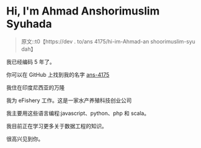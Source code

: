 # Hi, I'm Ahmad Anshorimuslim Syuhada

> 原文::t0【https://dev . to/ans 4175/hi-im-Ahmad-an shoorimuslim-syu dah】

我已经编码 5 年了。

你可以在 GitHub 上找到我的名字 [ans-4175](https://github.com/ans-4175)

我住在印度尼西亚的万隆

我为 eFishery 工作。这是一家水产养殖科技创业公司

我主要用这些语言编程:javascript、python、php 和 scala。

我目前正在学习更多关于数据工程的知识。

很高兴见到你。